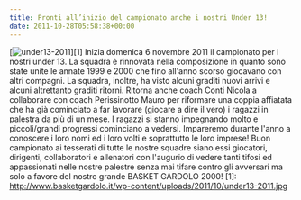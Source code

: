 ```yaml
---
title: Pronti all’inizio del campionato anche i nostri Under 13!
date: 2011-10-28T05:58:38+00:00
---
```

\[![](http://www.basketgardolo.it/wp-content/uploads/2011/10/under13-2011-300x225.jpg "under13-2011")\]\[1\] Inizia domenica 6 novembre 2011 il campionato per i nostri under 13. La squadra è rinnovata nella composizione in quanto sono state unite le annate 1999 e 2000 che fino all'anno scorso giocavano con altri compagni. La squadra, inoltre, ha visto alcuni graditi nuovi arrivi e alcuni altrettanto graditi ritorni. Ritorna anche coach Conti Nicola a collaborare con coach Perissinotto Mauro per riformare una coppia affiatata che ha già cominciato a far lavorare (giocare a dire il vero) i ragazzi in palestra da più di un mese. I ragazzi si stanno impegnando molto e piccoli/grandi progressi cominciano a vedersi. Impareremo durante l'anno a conoscere i loro nomi ed i loro volti e soprattutto le loro imprese! Buon campionato ai tesserati di tutte le nostre squadre siano essi giocatori, dirigenti, collaboratori e allenatori con l'augurio di vedere tanti tifosi ed appassionati nelle nostre palestre senza mai tifare contro gli avversari ma solo a favore del nostro grande BASKET GARDOLO 2000! \[1\]: http://www.basketgardolo.it/wp-content/uploads/2011/10/under13-2011.jpg